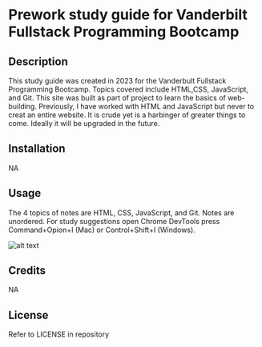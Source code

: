 # Prework study guide for Vanderbilt Fullstack Programming Bootcamp

## Description

This study guide was created in 2023 for the Vanderbult Fullstack Programming Bootcamp. Topics covered include HTML,CSS, JavaScript, and Git. This site was built as part of project to learn the basics of web-building. Previously, I have worked with HTML and JavaScript but never to creat an entire website. It is crude yet is a harbinger of greater things to come. Ideally it will be upgraded in the future.

## Installation

NA

## Usage

The 4 topics of notes are HTML, CSS, JavaScript, and Git. Notes are unordered. For study suggestions open Chrome DevTools press Command+Opion+I (Mac) or Control+Shift+I (Windows).

![alt text](assets/images/screenshot.png)

## Credits

NA

## License

Refer to LICENSE in repository
